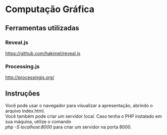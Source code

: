 # Computação Gráfica

## Ferramentas utilizadas
### Reveal.js  
https://github.com/hakimel/reveal.js

### Processing.js  
http://processingjs.org/

## Instruções  

Você pode usar o navegador para visualizar a apresentação, abrindo o arquivo index.html.  
Você também pode criar um servidor local. Caso tenha o PHP instalado em sua máquina, utilize o comando  
*php -S localhost:8000* para criar um servidor na porta 8000.

